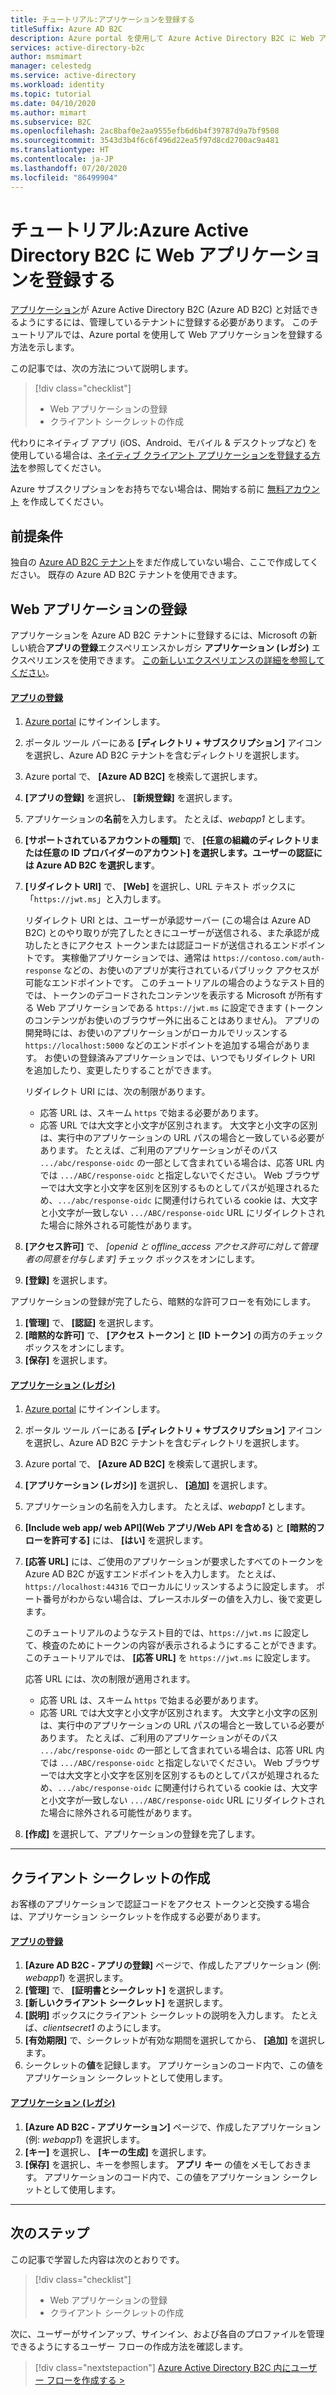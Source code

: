```yaml
---
title: チュートリアル:アプリケーションを登録する
titleSuffix: Azure AD B2C
description: Azure portal を使用して Azure Active Directory B2C に Web アプリケーションを登録する方法について説明します。
services: active-directory-b2c
author: msmimart
manager: celestedg
ms.service: active-directory
ms.workload: identity
ms.topic: tutorial
ms.date: 04/10/2020
ms.author: mimart
ms.subservice: B2C
ms.openlocfilehash: 2ac8baf0e2aa9555efb6d6b4f39787d9a7bf9508
ms.sourcegitcommit: 3543d3b4f6c6f496d22ea5f97d8cd2700ac9a481
ms.translationtype: HT
ms.contentlocale: ja-JP
ms.lasthandoff: 07/20/2020
ms.locfileid: "86499904"
---
```

# <a name="tutorial-register-a-web-application-in-azure-active-directory-b2c"></a>チュートリアル:Azure Active Directory B2C に Web アプリケーションを登録する

[アプリケーション](application-types.md)が Azure Active Directory B2C (Azure AD B2C) と対話できるようにするには、管理しているテナントに登録する必要があります。 このチュートリアルでは、Azure portal を使用して Web アプリケーションを登録する方法を示します。

この記事では、次の方法について説明します。

> [!div class="checklist"]
> * Web アプリケーションの登録
> * クライアント シークレットの作成

代わりにネイティブ アプリ (iOS、Android、モバイル & デスクトップなど) を使用している場合は、[ネイティブ クライアント アプリケーションを登録する方法](add-native-application.md)を参照してください。

Azure サブスクリプションをお持ちでない場合は、開始する前に [無料アカウント](https://azure.microsoft.com/free/?WT.mc_id=A261C142F) を作成してください。

## <a name="prerequisites"></a>前提条件

独自の [Azure AD B2C テナント](tutorial-create-tenant.md)をまだ作成していない場合、ここで作成してください。 既存の Azure AD B2C テナントを使用できます。

## <a name="register-a-web-application"></a>Web アプリケーションの登録

アプリケーションを Azure AD B2C テナントに登録するには、Microsoft の新しい統合**アプリの登録**エクスペリエンスかレガシ **アプリケーション (レガシ)** エクスペリエンスを使用できます。 [この新しいエクスペリエンスの詳細を参照してください](https://aka.ms/b2cappregtraining)。

#### <a name="app-registrations"></a>[アプリの登録](#tab/app-reg-ga/)

1. [Azure portal](https://portal.azure.com) にサインインします。
1. ポータル ツール バーにある **[ディレクトリ + サブスクリプション]** アイコンを選択し、Azure AD B2C テナントを含むディレクトリを選択します。
1. Azure portal で、 **[Azure AD B2C]** を検索して選択します。
1. **[アプリの登録]** を選択し、 **[新規登録]** を選択します。
1. アプリケーションの**名前**を入力します。 たとえば、*webapp1* とします。
1. **[サポートされているアカウントの種類]** で、 **[任意の組織のディレクトリまたは任意の ID プロバイダーのアカウント] を選択します。ユーザーの認証には Azure AD B2C を選択します**。
1. **[リダイレクト URI]** で、 **[Web]** を選択し、URL テキスト ボックスに「`https://jwt.ms`」と入力します。

    リダイレクト URI とは、ユーザーが承認サーバー (この場合は Azure AD B2C) とのやり取りが完了したときにユーザーが送信される、また承認が成功したときにアクセス トークンまたは認証コードが送信されるエンドポイントです。 実稼働アプリケーションでは、通常は `https://contoso.com/auth-response` などの、お使いのアプリが実行されているパブリック アクセスが可能なエンドポイントです。 このチュートリアルの場合のようなテスト目的では、トークンのデコードされたコンテンツを表示する Microsoft が所有する Web アプリケーションである `https://jwt.ms` に設定できます (トークンのコンテンツがお使いのブラウザー外に出ることはありません)。 アプリの開発時には、お使いのアプリケーションがローカルでリッスンする `https://localhost:5000` などのエンドポイントを追加する場合があります。 お使いの登録済みアプリケーションでは、いつでもリダイレクト URI を追加したり、変更したりすることができます。

    リダイレクト URI には、次の制限があります。

    * 応答 URL は、スキーム `https` で始まる必要があります。
    * 応答 URL では大文字と小文字が区別されます。 大文字と小文字の区別は、実行中のアプリケーションの URL パスの場合と一致している必要があります。 たとえば、ご利用のアプリケーションがそのパス `.../abc/response-oidc` の一部として含まれている場合は、応答 URL 内では `.../ABC/response-oidc` と指定しないでください。 Web ブラウザーでは大文字と小文字を区別を区別するものとしてパスが処理されるため、`.../abc/response-oidc` に関連付けられている cookie は、大文字と小文字が一致しない `.../ABC/response-oidc` URL にリダイレクトされた場合に除外される可能性があります。

1. **[アクセス許可]** で、 *[openid と offline_access アクセス許可に対して管理者の同意を付与します]* チェック ボックスをオンにします。
1. **[登録]** を選択します。

アプリケーションの登録が完了したら、暗黙的な許可フローを有効にします。

1. **[管理]** で、 **[認証]** を選択します。
1. **[暗黙的な許可]** で、 **[アクセス トークン]** と **[ID トークン]** の両方のチェック ボックスをオンにします。
1. **[保存]** を選択します。

#### <a name="applications-legacy"></a>[アプリケーション (レガシ)](#tab/applications-legacy/)

1. [Azure portal](https://portal.azure.com) にサインインします。
1. ポータル ツール バーにある **[ディレクトリ + サブスクリプション]** アイコンを選択し、Azure AD B2C テナントを含むディレクトリを選択します。
1. Azure portal で、 **[Azure AD B2C]** を検索して選択します。
1. **[アプリケーション (レガシ)]** を選択し、 **[追加]** を選択します。
1. アプリケーションの名前を入力します。 たとえば、*webapp1* とします。
1. **[Include web app/ web API]\(Web アプリ/Web API を含める\)** と **[暗黙的フローを許可する]** には、 **[はい]** を選択します。
1. **[応答 URL]** には、ご使用のアプリケーションが要求したすべてのトークンを Azure AD B2C が返すエンドポイントを入力します。 たとえば、`https://localhost:44316` でローカルにリッスンするように設定します。 ポート番号がわからない場合は、プレースホルダーの値を入力し、後で変更します。

    このチュートリアルのようなテスト目的では、`https://jwt.ms` に設定して、検査のためにトークンの内容が表示されるようにすることができます。 このチュートリアルでは、 **[応答 URL]** を `https://jwt.ms` に設定します。

    応答 URL には、次の制限が適用されます。

    * 応答 URL は、スキーム `https` で始まる必要があります。
    * 応答 URL では大文字と小文字が区別されます。 大文字と小文字の区別は、実行中のアプリケーションの URL パスの場合と一致している必要があります。 たとえば、ご利用のアプリケーションがそのパス `.../abc/response-oidc` の一部として含まれている場合は、応答 URL 内では `.../ABC/response-oidc` と指定しないでください。 Web ブラウザーでは大文字と小文字を区別を区別するものとしてパスが処理されるため、`.../abc/response-oidc` に関連付けられている cookie は、大文字と小文字が一致しない `.../ABC/response-oidc` URL にリダイレクトされた場合に除外される可能性があります。

1. **[作成]** を選択して、アプリケーションの登録を完了します。

* * *

## <a name="create-a-client-secret"></a>クライアント シークレットの作成

お客様のアプリケーションで認証コードをアクセス トークンと交換する場合は、アプリケーション シークレットを作成する必要があります。


#### <a name="app-registrations"></a>[アプリの登録](#tab/app-reg-ga/)

1. **[Azure AD B2C - アプリの登録]** ページで、作成したアプリケーション (例: *webapp1*) を選択します。
1. **[管理]** で、 **[証明書とシークレット]** を選択します。
1. **[新しいクライアント シークレット]** を選択します。
1. **[説明]** ボックスにクライアント シークレットの説明を入力します。 たとえば、*clientsecret1* のようにします。
1. **[有効期限]** で、シークレットが有効な期間を選択してから、 **[追加]** を選択します。
1. シークレットの**値**を記録します。 アプリケーションのコード内で、この値をアプリケーション シークレットとして使用します。

#### <a name="applications-legacy"></a>[アプリケーション (レガシ)](#tab/applications-legacy/)

1. **[Azure AD B2C - アプリケーション]** ページで、作成したアプリケーション (例: *webapp1*) を選択します。
1. **[キー]** を選択し、 **[キーの生成]** を選択します。
1. **[保存]** を選択し、キーを参照します。 **アプリ キー** の値をメモしておきます。 アプリケーションのコード内で、この値をアプリケーション シークレットとして使用します。

* * *

## <a name="next-steps"></a>次のステップ

この記事で学習した内容は次のとおりです。

> [!div class="checklist"]
> * Web アプリケーションの登録
> * クライアント シークレットの作成

次に、ユーザーがサインアップ、サインイン、および各自のプロファイルを管理できるようにするユーザー フローの作成方法を確認します。

> [!div class="nextstepaction"]
> [Azure Active Directory B2C 内にユーザー フローを作成する >](tutorial-create-user-flows.md)
